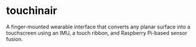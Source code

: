 # touchinair
A finger-mounted wearable interface that converts any planar surface into a touchscreen using an IMU, a touch ribbon, and Raspberry Pi-based sensor fusion.
